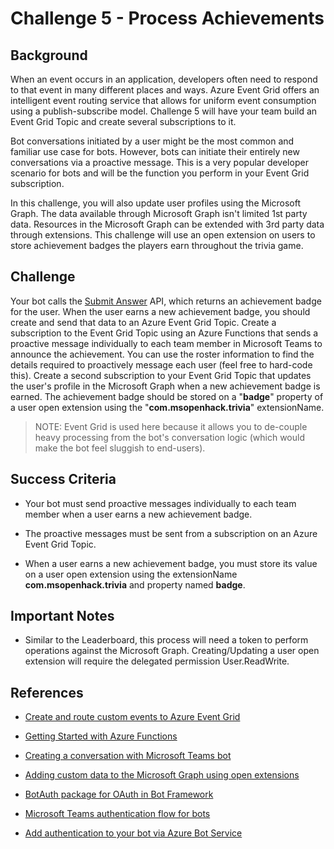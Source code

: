 # Challenge 5 - Process Achievements

## Background

When an event occurs in an application, developers often need to respond to that event in many different places and ways. Azure Event Grid offers an intelligent event routing service that allows for uniform event consumption using a publish-subscribe model. Challenge 5 will have your team build an Event Grid Topic and create several subscriptions to it.

Bot conversations initiated by a user might be the most common and familiar use case for bots. However, bots can initiate their entirely new conversations via a proactive message. This is a very popular developer scenario for bots and will be the function you perform in your Event Grid subscription.

In this challenge, you will also update user profiles using the Microsoft Graph. The data available through Microsoft Graph isn't limited 1st party data. Resources in the Microsoft Graph can be extended with 3rd party data through extensions. This challenge will use an open extension on users to store achievement badges the players earn throughout the trivia game.

## Challenge

Your bot calls the [Submit Answer](https://msopenhack.azurewebsites.net/swagger/ui/index#!/Trivia/Trivia_SubmitAnswer) API, which returns an achievement badge for the user. When the user earns a new achievement badge, you should create and send that data to an Azure Event Grid Topic. Create a subscription to the Event Grid Topic using an Azure Functions that sends a proactive message individually to each team member in Microsoft Teams to announce the achievement. You can use the roster information to find the details required to proactively message each user (feel free to hard-code this). Create a second subscription to your Event Grid Topic that updates the user's profile in the Microsoft Graph when a new achievement badge is earned. The achievement badge should be stored on a "**badge**" property of a user open extension using the "**com.msopenhack.trivia**" extensionName.

> NOTE: Event Grid is used here because it allows you to de-couple heavy processing from the bot's conversation logic (which would make the bot feel sluggish to end-users).

## Success Criteria

- Your bot must send proactive messages individually to each team member when a user earns a new achievement badge.

- The proactive messages must be sent from a subscription on an Azure Event Grid Topic.

- When a user earns a new achievement badge, you must store its value on a user open extension using the extensionName **com.msopenhack.trivia** and property named **badge**.

## Important Notes

- Similar to the Leaderboard, this process will need a token to perform operations against the Microsoft Graph. Creating/Updating a user open extension will require the delegated permission User.ReadWrite.

## References

- [Create and route custom events to Azure Event Grid](https://docs.microsoft.com/en-us/azure/event-grid/custom-event-quickstart)

- [Getting Started with Azure Functions](https://docs.microsoft.com/en-us/azure/azure-functions/functions-overview)

- [Creating a conversation with Microsoft Teams bot](https://docs.microsoft.com/en-us/microsoftteams/platform/concepts/bots/bots-conversations#creating-a-conversation)

- [Adding custom data to the Microsoft Graph using open extensions](https://developer.microsoft.com/en-us/graph/docs/concepts/extensibility_open_users)

- [BotAuth package for OAuth in Bot Framework](https://github.com/MicrosoftDX/botauth)

- [Microsoft Teams authentication flow for bots](https://docs.microsoft.com/en-us/microsoftteams/platform/concepts/authentication/auth-flow-bot)

- [Add authentication to your bot via Azure Bot Service](https://docs.microsoft.com/en-us/azure/bot-service/bot-builder-tutorial-authentication?view=azure-bot-service-3.0)
